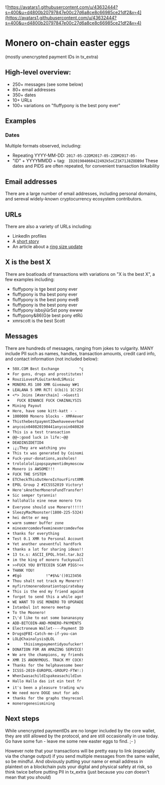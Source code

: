 ![https://avatars1.githubusercontent.com/u/43632444?s=400&u=d4800b20797847e00c27d6a8ce8c66985ce21df2&v=4](https://avatars1.githubusercontent.com/u/43632444?s=400&u=d4800b20797847e00c27d6a8ce8c66985ce21df2&v=4)

# Monero on-chain easter eggs 

(mostly unencrypted payment IDs in tx_extra)

## High-level overview:
- 250+ messages (see some below)
- 80+ email addresses
- 350+ dates 
- 10+ URLs
- 100+ variations on "fluffypony is the best pony ever"

## Examples
### Dates
Multiple formats observed, including:
- Repeating YYYY-MM-DD: `2017-05-22DM2017-05-22DM2017-05-`
- "ID" + YYYYMMDD + tag: ` ID201904060422492k5oCZ1K71J8ZODB9d`
These dates and PIDS are often repeated, for convenient transaction linkability

## Email addresses
There are a large number of email addresses, including personal domains, and sereval widely-known cryptocurrency ecosystem contributors. 

## URLs 
There are also a variety of URLs including:
- LinkedIn profiles
- A [short story](https://pastebin.com/mpJwkf7R)
- An article about a [ring size update](http://weuse.cash/2016/03/23/hard-fork/)

## X is the best X
There are boatloads of transactions with variations on "X is the best X", a few examples including:
- fluffypony is tge best pony ever
- fluffypony is tha best pony ever
- fluffypony is the best pony eveB
- fluffypony is the best pony ever
- fluffypony isbsýìûr5st pony ewww
- fluffypony&86(G(e best pony etRû
- xmrscott is the best Scott      
 
## Messages
There are hundreds of messages, ranging from jokes to vulgarity. MANY include PII such as names, handles, transaction amounts, credit card info, and contact information (not included below):
- `50X.COM Best Exchange         "ç`
- `For guns, drugs and prostitutes!`
- `RouziLovesPLGuitarAndLSMusic`
- `MONERO.RS 100 XMR Giveaway W#1`
- `LEALANA 5 XMR RCT( û(bí)ì 1C!2S(`
- `<*> Joins [#xmrchain] ->Guest1`
- `  FUCK BINANCE FUCK CHAINALYSIS`
- `Mining Payout`
- `Here, have some kitt-katt - -`
- `1000000 Monero blocks - XMR4ever`
- `ThisthebestpaymntIDwehaveeverhad`
- `anycoin040820190441anycoin040820`
- `This is a test transaction`
- `@@~:good luck in life:~@@`
- `DEADINSIDETID4`
- `¡¿¡They are watching you`
- `This tx was generated by Coinomi`
- `Fuck-your-donations,assholes!`
- `trololololipopspaymentidmymoscow`
- `Monero is AWSOME!!!`
- `FUCK THE SYSTEM`
- `ETCheckThisOutHereIsYourFirstXMR`
- `EPOL Group 2 #ICSSS2019 Victory!`
- `Here'sAnotherMoneroFundTransfer!`
- `Sic semper tyrannis!`
- `hallohallo eine neue monero tro`
- `Everyone should use Monero!!!!!!`
- `SleezyMacMoonster(1800-225-5324)`
- `hei dette er meg`
- `warm summer buffer zone`
- `minexmrcomdevfeeminexmrcomdevfee`
- `thanks for everything`
- `Test 0.1 XMR to Personal Account`
- `Yet another uneventful hardfork`
- `thanks a lot for sharing ideas!!`
- `13 tx.s: ASCII_EPOL.html.tar.bz2`
- `im the king of monero fuckyouall`
- `>>FUCK YOU BYTECOIN SCAM PIGS!<<`
- `THANK YOU!`
- `#Egö           !"#$%&'()0123456`
- `Thou shalt not track my Monero!!`
- `myfirstmonerodonationtopiratebay`
- `This is the end my friend again8`
- `forgot to send this a while ago!`
- `WE WANT TO USE MONERO TO UPGRADE`
- `Istanbul 1st monero meetup`
- `To the Moonero!`
- `I\'d like to eat some bananasyoy`
- `ADD-BITCOIN-AND-MONERO-PAYMENTS`
- `Electroneum Wallet----Payment ID`
- `Drugs@FBI-Catch-me-if-you-can`
- `LOL@Chainalysis@LOL`
- `     thisismypaymentidyoufucker!`
- `DONATION FOR AN AMAZING SERVICE!`
- `We are the champions, my friends`
- `XMR IS ANONYMOUS. TRACK MY COCK!`
- `Thanks for the helphavesome beer`
- `ICSSS-2019-EUROPOL-GROUP2-FTW!:)`
- `WhenIwasachildIspakeasachildIun`
- `Hallo Hallo das ist ein test fr`
- `it's been a pleasure trading w/u`
- `We need more DOGE smut for ads`
- `thanks for the graphs theyrecool`
- `monerogenesismining`

## Next steps
While unencrypted paymentIDs are no longer included by the core wallet, they are still allowed by the protocol, and are still occasionally in use today.  Go have some fun - leave me some new easter eggs to find. ;- ) 

However note that your transactions will be pretty easy to link (especially via the change output) if you send multiple messages from the same wallet, so be mindful. And obviously putting your name or email address in plaintext on a blockchain puts your digital and physical safety at risk, so think twice before putting PII in tx_extra (just because you *can* doesn't mean that you *should*)
